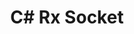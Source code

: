 ---
title: C# Rx Socket
tags:
- C#
- Rx
links:
- ["StackOverflow: Read continous bytestream from Stream using TcpClient and Reactive Extensions", https://stackoverflow.com/questions/21600011/read-continous-bytestream-from-stream-using-tcpclient-and-reactive-extensions]
- ["StackOverflow: How to get received message buffer from connected client socket using Socket and Reactive extension (Rx)", "https://stackoverflow.com/questions/6839802/how-to-get-received-message-buffer-from-connected-client-socket-using-socket-and?rq=1"]
---